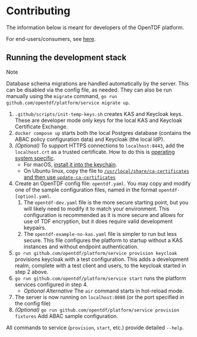 # Contributing

The information below is meant for developers of the OpenTDF platform.

For end-users/consumers, see [here](./Consuming.md).

## Running the development stack

> [!NOTE]
> Database schema migrations are handled automatically by the server.
> This can be disabled via the config file, as needed.
> They can also be run manually using the `migrate` command,
> `go run github.com/opentdf/platform/service migrate up`.

1. `.github/scripts/init-temp-keys.sh`
   creates KAS and Keycloak keys.
   These are developer mode only keys for the local KAS and Keycloak Certificate Exchange.
2. `docker compose up`
   starts both the local Postgres database (contains the ABAC policy configuration data)
   and Keycloak (the local IdP).
3. *(Optional)* To support HTTPS connections to `localhost:8443`,
   add the `localhost.crt` as a trusted certificate.
   How to do this is [operating system specific](https://deliciousbrains.com/ssl-certificate-authority-for-local-https-development/).
   - For macOS, [install it into the keychain](https://tosbourn.com/getting-os-x-to-trust-self-signed-ssl-certificates/).
   - On Ubuntu linux, copy the file to [`/usr/local/share/ca-certificates` and then use `update-ca-certificates`](https://superuser.com/a/719047)
4. Create an OpenTDF config file: `opentdf.yaml`. 
   You may copy and modify one of the sample configuration files,
   named in the format `opentdf-[option].yaml`.
   1. The `opentdf-dev.yaml` file is the more secure starting point,
   but you will likely need to modify it to match your environment.
   This configuration is recommended as it is more secure
   and allows for use of TDF encryption,
   but it does require valid development keypairs.
   2. The `opentdf-example-no-kas.yaml` file is simpler to run but less secure.
   This file configures the platform to startup without a KAS instances
   and without endpoint authentication.
5. `go run github.com/opentdf/platform/service provision keycloak`
   provisions keycloak with a test configuration.
   This adds a development realm, complete with a test client and users,
   to the keycloak started in step 2 above.
6. `go run github.com/opentdf/platform/service start`
   runs the platform services configured in step 4.
   - *Optional Alternative* The `air` command starts in hot-reload mode.
7. The server is now running on `localhost:8080` (or the port specified in the config file)
8. *(Optional)* `go run github.com/opentdf/platform/service provision fixtures` 
   Add ABAC sample configuration.

All commands to service (`provision`, `start`, etc.) provide detailed `--help`.
